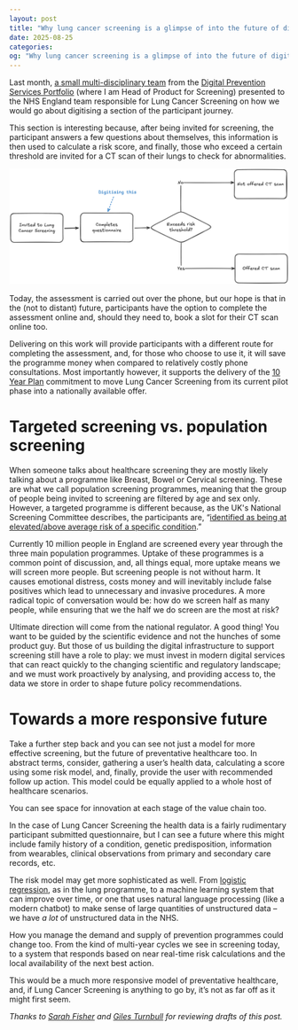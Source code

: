 ```yaml
---
layout: post
title: "Why lung cancer screening is a glimpse of into the future of digital prevention"
date: 2025-08-25
categories:
og: "Why lung cancer screening is a glimpse of into the future of digital prevention"
---
```

Last month, [a small multi-disciplinary team](https://design-history.prevention-services.nhs.uk/lung-health-check/2025/08/lung-health-check-prototype/) from the [Digital Prevention Services Portfolio](https://www.digital-prevention-services.nhs.uk) (where I am Head of Product for Screening) presented to the NHS England team responsible for Lung Cancer Screening on how we would go about digitising a section of the participant journey.

This section is interesting because, after being invited for screening, the participant answers a few questions about themselves, this information is then used to calculate a risk score, and finally, those who exceed a certain threshold are invited for a CT scan of their lungs to check for abnormalities.

![The Lung Health Check journey](/assets/img/lung-cancer-screening-journey.png)

Today, the assessment is carried out over the phone, but our hope is that in the (not to distant) future, participants have the option to complete the assessment online and, should they need to, book a slot for their CT scan online too.

Delivering on this work will provide participants with a different route for completing the assessment, and, for those who choose to use it, it will save the programme money when compared to relatively costly phone consultations. Most importantly however, it supports the delivery of the [10 Year Plan](https://www.gov.uk/government/publications/10-year-health-plan-for-england-fit-for-the-future) commitment to move Lung Cancer Screening from its current pilot phase into a nationally available offer.

# Targeted screening vs. population screening

When someone talks about healthcare screening they are mostly likely talking about a programme like Breast, Bowel or Cervical screening. These are what we call population screening programmes, meaning that the group of people being invited to screening are filtered by age and sex only. However, a targeted programme is different because, as the UK's National Screening Committee describes, the participants are, “[identified as being at elevated/above average risk of a specific condition](https://www.gov.uk/guidance/principles-of-population-screening/principles-of-screening#targeted-screening).”

Currently 10 million people in England are screened every year through the three main population programmes. Uptake of these programmes is a common point of discussion, and, all things equal, more uptake means we will screen more people. But screening people is not without harm. It causes emotional distress, costs money and will inevitably include false positives which lead to unnecessary and invasive procedures. A more radical topic of conversation would be: how do we screen half as many people, while ensuring that we the half we do screen are the most at risk?

Ultimate direction will come from the national regulator. A good thing! You want to be guided by the scientific evidence and not the hunches of some product guy. But those of us building the digital infrastructure to support screening still have a role to play: we must invest in modern digital services that can react quickly to the changing scientific and regulatory landscape; and we must work proactively by analysing, and providing access to, the data we store in order to shape future policy recommendations.

# Towards a more responsive future

Take a further step back and you can see not just a model for more effective screening, but the future of preventative healthcare too. In abstract terms, consider, gathering a user’s health data, calculating a score using some risk model, and, finally, provide the user with recommended follow up action. This model could be equally applied to a whole host of healthcare scenarios.

You can see space for innovation at each stage of the value chain too.

In the case of Lung Cancer Screening the health data is a fairly rudimentary participant submitted questionnaire, but I can see a future where this might include family history of a condition, genetic predisposition, information from wearables, clinical observations from primary and secondary care records, etc.

The risk model may get more sophisticated as well. From [logistic regression](https://pmc.ncbi.nlm.nih.gov/articles/PMC2361453/#app1), as in the lung programme, to a machine learning system that can improve over time, or one that uses natural language processing (like a modern chatbot) to make sense of large quantities of unstructured data – we have _a lot_ of unstructured data in the NHS.

How you manage the demand and supply of prevention programmes could change too. From the kind of multi-year cycles we see in screening today, to a system that responds based on near real-time risk calculations and the local availability of the next best action.

This would be a much more responsive model of preventative healthcare, and, if Lung Cancer Screening is anything to go by, it’s not as far off as it might first seem.

_Thanks to [Sarah Fisher](https://medium.com/@sarah-fisher) and [Giles Turnbull](https://gilest.org) for reviewing drafts of this post._
